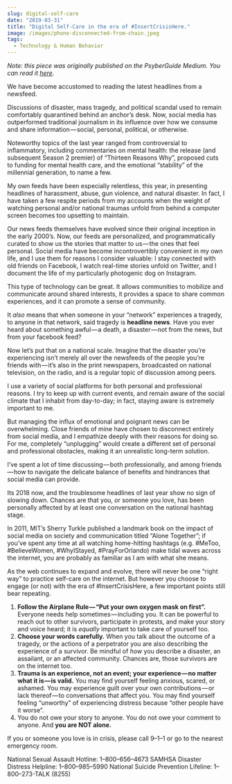 ```yaml
---
slug: digital-self-care
date: "2019-03-31"
title: "Digital Self-Care in the era of #InsertCrisisHere."
image: /images/phone-disconnected-from-chain.jpeg
tags:
  - Technology & Human Behavior
---
```


_Note: this piece was originally published on the PsyberGuide Medium. You can read it_ [_here_](https://medium.com/psyberguide/digital-self-care-in-the-era-of-insertcrisishere-a49d661b9d11)_._

We have become accustomed to reading the latest headlines from a newsfeed.

Discussions of disaster, mass tragedy, and political scandal used to remain comfortably quarantined behind an anchor’s desk. Now, social media has outperformed traditional journalism in its influence over how we consume and share information — social, personal, political, or otherwise.

Noteworthy topics of the last year ranged from controversial to inflammatory, including commentaries on mental health: the release (and subsequent Season 2 premier) of “Thirteen Reasons Why”, proposed cuts to funding for mental health care, and the emotional “stability” of the millennial generation, to name a few.

My own feeds have been especially relentless, this year, in presenting headlines of harassment, abuse, gun violence, and natural disaster. In fact, I have taken a few respite periods from my accounts when the weight of watching personal and/or national traumas unfold from behind a computer screen becomes too upsetting to maintain.

Our news feeds themselves have evolved since their original inception in the early 2000’s. Now, our feeds are personalized, and programmatically curated to show us the stories that matter to us — the ones that feel personal. Social media have become incontrovertibly convenient in my own life, and I use them for reasons I consider valuable: I stay connected with old friends on Facebook, I watch real-time stories unfold on Twitter, and I document the life of my particularly photogenic dog on Instagram.

This type of technology can be great. It allows communities to mobilize and communicate around shared interests, it provides a space to share common experiences, and it can promote a sense of community.

It _also_ means that when someone in your “network” experiences a tragedy, to anyone in that network, said tragedy is **headline news**. Have you ever heard about something awful — a death, a disaster — not from the news, but from your facebook feed?

Now let’s put that on a national scale. Imagine that the disaster you’re experiencing isn’t merely all over the newsfeeds of the people you’re friends with — it’s also in the print newspapers, broadcasted on national television, on the radio, and is a regular topic of discussion among peers.

I use a variety of social platforms for both personal and professional reasons. I try to keep up with current events, and remain aware of the social climate that I inhabit from day-to-day; in fact, staying aware is extremely important to me.

But managing the influx of emotional and poignant news can be overwhelming. Close friends of mine have chosen to disconnect entirely from social media, and I empathize deeply with their reasons for doing so. For me, completely “unplugging” would create a different set of personal and professional obstacles, making it an unrealistic long-term solution.

I’ve spent a lot of time discussing — both professionally, and among friends — how to navigate the delicate balance of benefits and hindrances that social media can provide.

Its 2018 now, and the troublesome headlines of last year show no sign of slowing down. Chances are that you, or someone you love, has been personally affected by at least one conversation on the national hashtag stage.

In 2011, MIT’s Sherry Turkle published a landmark book on the impact of social media on society and communication titled “Alone Together”; if you’ve spent any time at all watching home-hitting hashtags (e.g. #MeToo, #BelieveWomen, #WhyIStayed, #PrayForOrlando) make tidal waves across the internet, you are probably as familiar as I am with what she means.

As the web continues to expand and evolve, there will never be one “right way” to practice self-care on the internet. But however you choose to engage (or not) with the era of #InsertCrisisHere, a few important points still bear repeating.

1. **Follow the Airplane Rule — “Put your own oxygen mask on first”.** Everyone needs help sometimes — including you. It can be powerful to reach out to other survivors, participate in protests, and make your story and voice heard; it is _equally_ important to take care of yourself too.
2. **Choose your words carefully.** When you talk about the outcome of a tragedy, or the actions of a perpetrator you are also describing the experience of a survivor. Be mindful of _how_ you describe a disaster, an assailant, or an affected community. Chances are, those survivors are on the internet too.
3. **Trauma is an experience, not an event; your experience — no matter what it is — is valid.** You may find yourself feeling anxious, scared, or ashamed. You may experience guilt over your own contributions — or lack thereof — to conversations that affect you. You may find yourself feeling “unworthy” of experiencing distress because “other people have it worse”.
4. You do not owe your story to anyone.
   You do not owe your comment to anyone.
   And **you are NOT alone.**

If you or someone you love is in crisis, please call 9–1–1 or go to the nearest emergency room.

National Sexual Assault Hotline: 1–800–656–4673
SAMHSA Disaster Distress Helpline: 1–800–985–5990
National Suicide Prevention Lifeline: 1–800–273-TALK (8255)
